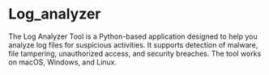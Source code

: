 # Log_analyzer
The Log Analyzer Tool is a Python-based application designed to help you analyze log files for suspicious activities. It supports detection of malware, file tampering, unauthorized access, and security breaches. The tool works on macOS, Windows, and Linux.
